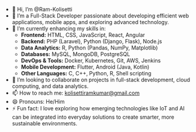 - 👋 Hi, I’m @Ram-Kolisetti
- 👀 I’m a Full-Stack Developer passionate about developing efficient web applications, mobile apps, and exploring advanced technology.
- 🌱 I’m currently enhancing my skills in:
  - **Frontend:** HTML, CSS, JavaScript, React, Angular
  - **Backend:** PHP (Laravel), Python (Django, Flask), Node.js
  - **Data Analytics:** R, Python (Pandas, NumPy, Matplotlib)
  - **Databases:** MySQL, MongoDB, PostgreSQL
  - **DevOps & Tools:** Docker, Kubernetes, Git, AWS, Jenkins
  - **Mobile Development:** Flutter, Android (Java, Kotlin)
  - **Other Languages:** C, C++, Python, R, Shell scripting
- 💞️ I’m looking to collaborate on projects in full-stack development, cloud computing, and data analytics.
- 📫 How to reach me: kolisettiramkumar@gmail.com
- 😄 Pronouns: He/Him
- ⚡ Fun fact: I love exploring how emerging technologies like IoT and AI can be integrated into everyday solutions to create smarter, more sustainable environments.

<!---
Ram-Kolisetti/Ram-Kolisetti is a ✨ special ✨ repository because its `README.md` (this file) appears on your GitHub profile.
You can click the Preview link to take a look at your changes.
--->
